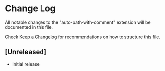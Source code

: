 # Change Log

All notable changes to the "auto-path-with-comment" extension will be documented in this file.

Check [Keep a Changelog](http://keepachangelog.com/) for recommendations on how to structure this file.

## [Unreleased]

- Initial release
